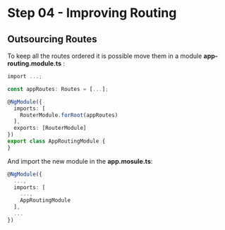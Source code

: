 # Step 04 - Improving Routing

## Outsourcing Routes

To keep all the routes ordered it is possible move them in a module **app-routing.module.ts** :

```typescript
import ...;

const appRoutes: Routes = [...];

@NgModule({
  imports: [
    RouterModule.forRoot(appRoutes)
  ],
  exports: [RouterModule]
})
export class AppRoutingModule {
}
```

And import the new module in the **app.mosule.ts**:

```typescript
@NgModule({
  ...,
  imports: [
    ...,
    AppRoutingModule
  ],
  ...
})
```


